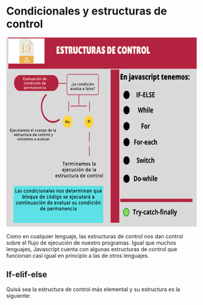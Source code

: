 #  Condicionales y estructuras de control


<p align="center">
    <img src="./img/estructura-control.png" width="700px" height="500px">
</p>


Como en cualquier lenguaje, las estructuras de control nos dan control sobre el flujo de ejecución de nuestro programas. Igual que muchos lenguajes, Javascript cuenta con algunas estructuras de control que funcionan casi igual en principio a las de otros lenguajes.  

## If-elif-else

Quisá sea la estructura de control más elemental y su estructura es la siguiente:  

